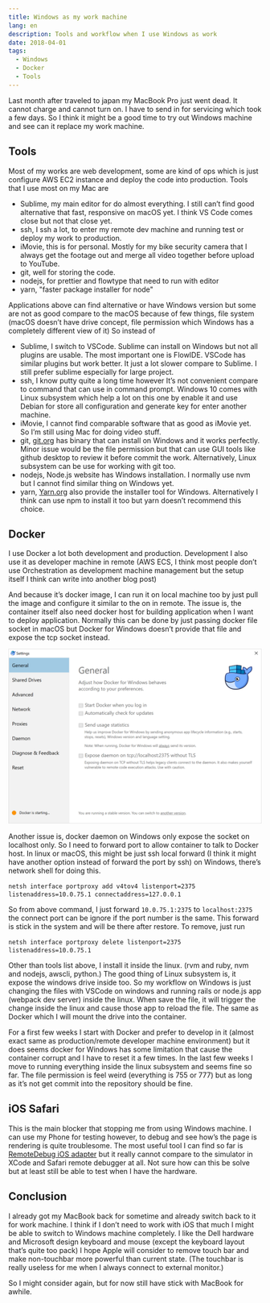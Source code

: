 ```yaml
---
title: Windows as my work machine
lang: en
description: Tools and workflow when I use Windows as work
date: 2018-04-01
tags:
  - Windows
  - Docker
  - Tools
---
```


Last month after traveled to japan my MacBook Pro just went dead. It cannot charge and cannot turn on. I have to send in for servicing which took a few days. So I think it might be a good time to try out Windows machine and see can it replace my work machine.

## Tools

Most of my works are web development, some are kind of ops which is just configure AWS EC2 instance and deploy the code into production. Tools that I use most on my Mac are

- Sublime, my main editor for do almost everything. I still can’t find good alternative that fast, responsive on macOS yet. I think VS Code comes close but not that close yet.
- ssh, I ssh a lot, to enter my remote dev machine and running test or deploy my work to production.
- iMovie, this is for personal. Mostly for my bike security camera that I always get the footage out and merge all video together before upload to YouTube.
- git, well for storing the code.
- nodejs, for prettier and flowtype that need to run with editor
- yarn, "faster package installer for node"

Applications above can find alternative or have Windows version but some are not as good compare to the macOS because of few things, file system (macOS doesn’t have drive concept, file permission which Windows has a completely different view of it) So instead of

- Sublime, I switch to VSCode. Sublime can install on Windows but not all plugins are usable. The most important one is FlowIDE. VSCode has similar plugins but work better. It just a lot slower compare to Sublime. I still prefer sublime especially for large project.
- ssh, I know putty quite a long time however It’s not convenient compare to command that can use in command prompt. Windows 10 comes with Linux subsystem which help a lot on this one by enable it and use Debian for store all configuration and generate key for enter another machine.
- iMovie, I cannot find comparable software that as good as iMovie yet. So I’m still using Mac for doing video stuff.
- git, [git.org](http://git.org/) has binary that can install on Windows and it works perfectly. Minor issue would be the file permission but that can use GUI tools like github desktop to review it before commit the work. Alternatively, Linux subsystem can be use for working with git too.
- nodejs, Node.js website has Windows installation. I normally use nvm but I cannot find similar thing on Windows yet.
- yarn, [Yarn.org](http://yarn.org/) also provide the installer tool for Windows. Alternatively I think can use npm to install it too but yarn doesn’t recommend this choice.

## Docker

I use Docker a lot both development and production. Development I also use it as developer machine in remote (AWS ECS, I think most people don’t use Orchestration as development machine management but the setup itself I think can write into another blog post)

And because it’s docker image, I can run it on local machine too by just pull the image and configure it similar to the on in remote. The issue is, the container itself also need docker host for building application when I want to deploy application. Normally this can be done by just passing docker file socket in macOS but Docker for Windows doesn’t provide that file and expose the tcp socket instead.

![To expose daemon, have to go to Docker settings and enable the last option in general tab (Expose daemon without TLS)](docker-settings.png)

Another issue is, docker daemon on Windows only expose the socket on localhost only. So I need to forward port to allow container to talk to Docker host. In linux or macOS, this might be just ssh local forward (I think it might have another option instead of forward the port by ssh) on Windows, there’s network shell for doing this.

```
netsh interface portproxy add v4tov4 listenport=2375 listenaddress=10.0.75.1 connectaddress=127.0.0.1
```

So from above command, I just forward `10.0.75.1:2375` to `localhost:2375` the connect port can be ignore if the port number is the same. This forward is stick in the system and will be there after restore. To remove, just run

```
netsh interface portproxy delete listenport=2375 listenaddress=10.0.75.1
```

Other than tools list above, I install it inside the linux. (rvm and ruby, nvm and nodejs, awscli, python.) The good thing of Linux subsystem is, it expose the windows drive inside too. So my workflow on Windows is just changing the files with VSCode on windows and running rails or node.js app (webpack dev server) inside the linux. When save the file, it will trigger the change inside the linux and cause those app to reload the file. The same as Docker which I will mount the drive into the container.

For a first few weeks I start with Docker and prefer to develop in it (almost exact same as production/remote developer machine environment) but it does seems docker for Windows has some limitation that cause the container corrupt and I have to reset it a few times. In the last few weeks I move to running everything inside the linux subsystem and seems fine so far. The file permission is feel weird (everything is 755 or 777) but as long as it’s not get commit into the repository should be fine.

## iOS Safari

This is the main blocker that stopping me from using Windows machine. I can use my Phone for testing however, to debug and see how’s the page is rendering is quite troublesome. The most useful tool I can find so far is [RemoteDebug iOS adapter](https://github.com/RemoteDebug/remotedebug-ios-webkit-adapter) but it really cannot compare to the simulator in XCode and Safari remote debugger at all. Not sure how can this be solve but at least still be able to test when I have the hardware.

## Conclusion

I already got my MacBook back for sometime and already switch back to it for work machine. I think if I don’t need to work with iOS that much I might be able to switch to Windows machine completely. I like the Dell hardware and Microsoft design keyboard and mouse (except the keyboard layout that’s quite too pack) I hope Apple will consider to remove touch bar and make non-touchbar more powerful than current state. (The touchbar is really useless for me when I always connect to external monitor.)

So I might consider again, but for now still have stick with MacBook for awhile.
